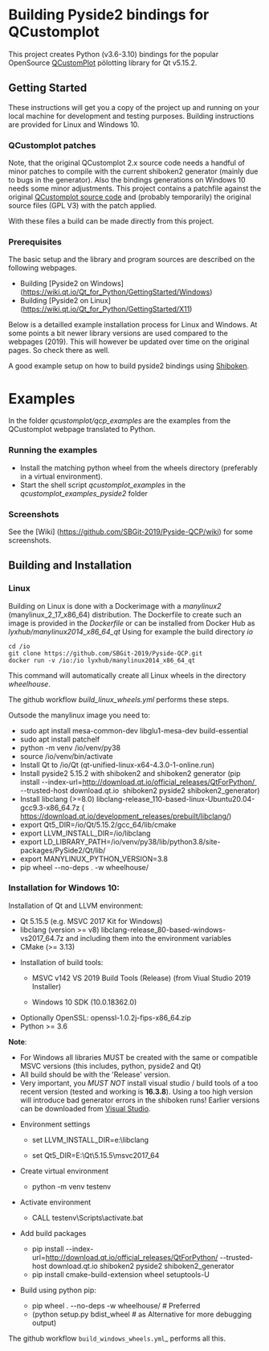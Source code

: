 # Building Pyside2 bindings for QCustomplot

This project creates Python (v3.6-3.10) bindings for the popular OpenSource [QCustomPlot](https://www.qcustomplot.com/) pölotting library for Qt v5.15.2.

## Getting Started

These instructions will get you a copy of the project up and running on your local machine for development and testing purposes.
Building instructions are provided for Linux and Windows 10.

### QCustomplot patches
Note, that the original QCustomplot 2.x source code needs a handful of minor patches to compile with the current shiboken2 generator
(mainly due to bugs in the generator). Also the bindings generations on Windows 10 needs some minor adjustments. This project contains
a patchfile against the original [QCustomplot source code](https://www.qcustomplot.com/) and (probably temporarily) the original source files (GPL V3) with the patch applied.

With these files a build can be made directly from this project.

### Prerequisites

The basic setup and the library and program sources are described on the following webpages. 
* Building [Pyside2 on Windows] (https://wiki.qt.io/Qt_for_Python/GettingStarted/Windows)
* Building [Pyside2 on Linux] (https://wiki.qt.io/Qt_for_Python/GettingStarted/X11)

Below is a detailled example installation process for Linux and Windows. At some points a bit newer library versions are used compared to the webpages (2019).
This will however be updated over time on the original pages. So check there as well.

A good example setup on how to build pyside2 bindings using [Shiboken](https://blog.basyskom.com/2019/using-shiboken2-to-create-python-bindings-for-a-qt-library/).

# Examples
In the folder *qcustomplot/qcp_examples* are the examples from the QCustomplot webpage translated to Python. 

### Running the examples
* Install the matching python wheel from the wheels directory (preferably in a virtual environment).
* Start the shell script *qcustomplot_examples* in the *qcustomplot_examples_pyside2* folder 

### Screenshots
See the [Wiki] (https://github.com/SBGit-2019/Pyside-QCP/wiki) for some screenshots.

## Building and Installation


### Linux
Building on Linux is done with a Dockerimage with a _manylinux2_ (manylinux_2_17_x86_64) distribution. 
The Dockerfile to create such an image is provided in the _Dockerfile_ or can be installed from 
Docker Hub as *lyxhub/manylinux2014_x86_64_qt*
Using for example the build directory *io*
```
cd /io
git clone https://github.com/SBGit-2019/Pyside-QCP.git
docker run -v /io:/io lyxhub/manylinux2014_x86_64_qt
```
This command will automatically create all Linux wheels in the directory _wheelhouse_.

The github workflow _build_linux_wheels.yml_ performs these steps.

Outsode the manylinux image you need to:
- sudo apt install mesa-common-dev libglu1-mesa-dev build-essential
- sudo apt install patchelf
- python -m venv /io/venv/py38
- source /io/venv/bin/activate
- Install Qt to /io/Qt (qt-unified-linux-x64-4.3.0-1-online.run)
- Install pyside2 5.15.2 with shiboken2 and shiboken2 generator (pip install --index-url=http://download.qt.io/official_releases/QtForPython/  --trusted-host download.qt.io  shiboken2 pyside2 shiboken2_generator)
- Install libclang (>=8.0) libclang-release_110-based-linux-Ubuntu20.04-gcc9.3-x86_64.7z (
https://download.qt.io/development_releases/prebuilt/libclang/)
- export Qt5_DIR=/io/Qt/5.15.2/gcc_64/lib/cmake
- export LLVM_INSTALL_DIR=/io/libclang
- export LD_LIBRARY_PATH=/io/venv/py38/lib/python3.8/site-packages/PySide2/Qt/lib/
- export MANYLINUX_PYTHON_VERSION=3.8
- pip wheel --no-deps . -w wheelhouse/



### Installation for Windows 10:
Installation of Qt and LLVM environment:
- Qt 5.15.5 (e.g. MSVC 2017 Kit for Windows)
- libclang (version >= v8) libclang-release_80-based-windows-vs2017_64.7z and including them into the environment variables
- CMake (>= 3.13) 


* Installation of build tools:

  - MSVC v142 VS 2019 Build Tools (Release) (from Viual Studio 2019 Installer)

  - Windows 10 SDK (10.0.18362.0)

- Optionally OpenSSL: openssl-1.0.2j-fips-x86_64.zip
- Python >= 3.6 

**Note**:

-  For Windows all libraries MUST be created with the same or compatible MSVC versions (this includes, python, pyside2 and Qt)
- All build should be with the 'Release' version.
- Very important, you *MUST NOT* install visual studio / build tools of a too recent version (tested and working is **16.3.8**). Using a too high version will introduce bad generator errors in the shiboken runs! Earlier versions can be downloaded from
  [Visual Studio](https://docs.microsoft.com/en-us/visualstudio/releases/2019/history#installing-an-earlier-release).
* Environment settings

  - set LLVM_INSTALL_DIR=e:\libclang

  - set Qt5_DIR=E:\Qt\5.15.5\msvc2017_64

* Create virtual environment
  - python -m venv testenv 

* Activate environment
  - CALL testenv\Scripts\activate.bat 

* Add build packages

  * pip install --index-url=http://download.qt.io/official_releases/QtForPython/  --trusted-host download.qt.io  shiboken2 pyside2 shiboken2_generator
  - pip install cmake-build-extension wheel setuptools-U

* Build using python pip:
  - pip wheel . --no-deps  -w wheelhouse/ # Preferred
  - (python setup.py bdist_wheel  # as Alternative for more debugging output)




The github workflow ``build_windows_wheels.yml``_ performs all this.
